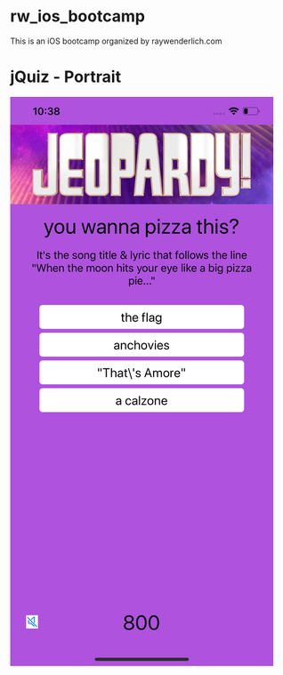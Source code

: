 
# rw_ios_bootcamp
This is an iOS bootcamp organized by raywenderlich.com


# jQuiz - Portrait

![jQuiz](Screenshots/jquiz-portrait.png)



